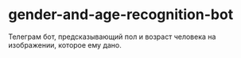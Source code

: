 # gender-and-age-recognition-bot

Телеграм бот, предсказывающий пол и возраст человека на изображении, которое ему дано.
